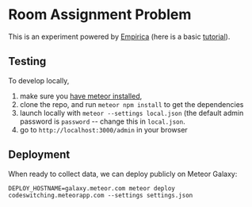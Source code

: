 # Room Assignment Problem

This is an experiment powered by
[Empirica](https://empirica.ly/) (here is a basic
[tutorial](https://www.youtube.com/watch?v=K2YhEZey_58&list=PLPQelvUwyVgiawBDk3Sp74QMfL8RPgORW&index=1)).

## Testing

To develop locally, 

1. make sure you [have meteor installed](https://www.meteor.com/install), 
2. clone the repo, and run `meteor npm install` to get the dependencies
3. launch locally with `meteor --settings local.json` (the default admin password is `password` -- change this in `local.json`.
4. go to `http://localhost:3000/admin` in your browser

## Deployment

When ready to collect data, we can deploy publicly on Meteor Galaxy:

```
DEPLOY_HOSTNAME=galaxy.meteor.com meteor deploy codeswitching.meteorapp.com --settings settings.json
```
